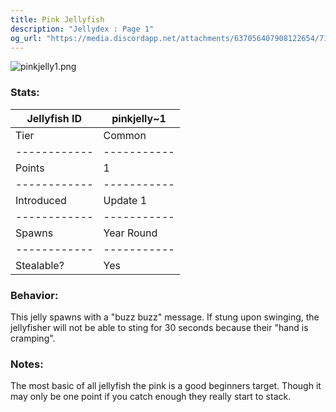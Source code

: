 ```yaml
---
title: Pink Jellyfish
description: "Jellydex : Page 1"
og_url: "https://media.discordapp.net/attachments/637056407908122654/710701432214519829/pinkjelly1.png"
---
```


![pinkjelly1.png](https://media.discordapp.net/attachments/637056407908122654/710701432214519829/pinkjelly1.png)

### Stats:

| Jellyfish ID | pinkjelly~1 |
| ------------ | ----------- |
| Tier         | Common      |
| ------------ | ----------- |
| Points       | 1           |
| ------------ | ----------- |
| Introduced   | Update 1    |
| ------------ | ----------- |
| Spawns       | Year Round  |
| ------------ | ----------- |
| Stealable?   | Yes         |

### Behavior:
This jelly spawns with a "buzz buzz" message. If stung upon swinging, the jellyfisher will not be able to sting for 30 seconds because their "hand is cramping".

### Notes:
The most basic of all jellyfish the pink is a good beginners target. Though it may only be one point if you catch enough they really start to stack.

